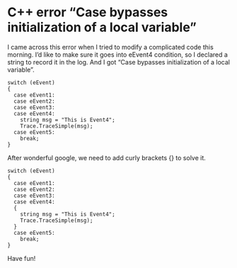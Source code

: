 # C++ error “Case bypasses initialization of a local variable”
I came across this error when I tried to modify a complicated code this morning. I’d like to make sure it goes into eEvent4 condition, so I declared a string to record it in the log. And I got “Case bypasses initialization of a local variable”.
```C++=
switch (eEvent)
{
  case eEvent1:
  case eEvent2:
  case eEvent3:
  case eEvent4:
    string msg = "This is Event4";
    Trace.TraceSimple(msg);
  case eEvent5:
    break;
}
```
After wonderful google, we need to add curly brackets {} to solve it.
```
switch (eEvent)
{
  case eEvent1:
  case eEvent2:
  case eEvent3:
  case eEvent4:
  {
    string msg = "This is Event4";
    Trace.TraceSimple(msg);
  }
  case eEvent5:
    break;
}
```
Have fun!